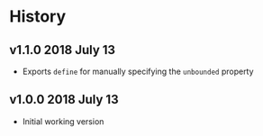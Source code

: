 # History

## v1.1.0 2018 July 13
- Exports `define` for manually specifying the `unbounded` property

## v1.0.0 2018 July 13
- Initial working version
